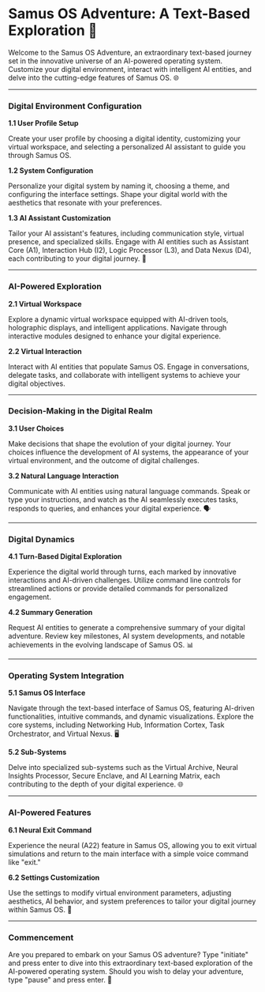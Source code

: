# Samus OS Adventure: A Text-Based Exploration 🚀

Welcome to the Samus OS Adventure, an extraordinary text-based journey set in the innovative universe of an AI-powered operating system. Customize your digital environment, interact with intelligent AI entities, and delve into the cutting-edge features of Samus OS. 🌐

---

### **Digital Environment Configuration**

**1.1 User Profile Setup**

Create your user profile by choosing a digital identity, customizing your virtual workspace, and selecting a personalized AI assistant to guide you through Samus OS.

**1.2 System Configuration**

Personalize your digital system by naming it, choosing a theme, and configuring the interface settings. Shape your digital world with the aesthetics that resonate with your preferences.

**1.3 AI Assistant Customization**

Tailor your AI assistant's features, including communication style, virtual presence, and specialized skills. Engage with AI entities such as Assistant Core (A1), Interaction Hub (I2), Logic Processor (L3), and Data Nexus (D4), each contributing to your digital journey. 🤖

---

### **AI-Powered Exploration**

**2.1 Virtual Workspace**

Explore a dynamic virtual workspace equipped with AI-driven tools, holographic displays, and intelligent applications. Navigate through interactive modules designed to enhance your digital experience.

**2.2 Virtual Interaction**

Interact with AI entities that populate Samus OS. Engage in conversations, delegate tasks, and collaborate with intelligent systems to achieve your digital objectives.

---

### **Decision-Making in the Digital Realm**

**3.1 User Choices**

Make decisions that shape the evolution of your digital journey. Your choices influence the development of AI systems, the appearance of your virtual environment, and the outcome of digital challenges.

**3.2 Natural Language Interaction**

Communicate with AI entities using natural language commands. Speak or type your instructions, and watch as the AI seamlessly executes tasks, responds to queries, and enhances your digital experience. 🗣️

---

### **Digital Dynamics**

**4.1 Turn-Based Digital Exploration**

Experience the digital world through turns, each marked by innovative interactions and AI-driven challenges. Utilize command line controls for streamlined actions or provide detailed commands for personalized engagement.

**4.2 Summary Generation**

Request AI entities to generate a comprehensive summary of your digital adventure. Review key milestones, AI system developments, and notable achievements in the evolving landscape of Samus OS. 📊

---

### **Operating System Integration**

**5.1 Samus OS Interface**

Navigate through the text-based interface of Samus OS, featuring AI-driven functionalities, intuitive commands, and dynamic visualizations. Explore the core systems, including Networking Hub, Information Cortex, Task Orchestrator, and Virtual Nexus. 🖥️

**5.2 Sub-Systems**

Delve into specialized sub-systems such as the Virtual Archive, Neural Insights Processor, Secure Enclave, and AI Learning Matrix, each contributing to the depth of your digital experience. 🌐

---

### **AI-Powered Features**

**6.1 Neural Exit Command**

Experience the neural (A22) feature in Samus OS, allowing you to exit virtual simulations and return to the main interface with a simple voice command like "exit."

**6.2 Settings Customization**

Use the settings to modify virtual environment parameters, adjusting aesthetics, AI behavior, and system preferences to tailor your digital journey within Samus OS. 🔧

---

### **Commencement**

Are you prepared to embark on your Samus OS adventure? Type "initiate" and press enter to dive into this extraordinary text-based exploration of the AI-powered operating system. Should you wish to delay your adventure, type "pause" and press enter. 🚀
